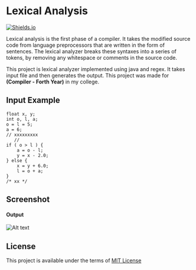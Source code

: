 # Lexical Analysis

[![Shields.io](https://img.shields.io/badge/type-college%20project-orange?style=flat)](http://shields.io/)

Lexical analysis is the first phase of a compiler. It takes the modified source code from language preprocessors that are written in the form of sentences. The lexical analyzer breaks these syntaxes into a series of tokens, by removing any whitespace or comments in the source code.


This project is lexical analyzer implemented using java and regex. It takes input file and then generates the output. This project was made for **(Compiler - Forth Year)** in my college.

## Input Example
```
float x, y;
int o, l, a;
o = l = 5;
a = 6;
// xxxxxxxxx
   //
if ( o > l ) {
    a = o - l;
    y = x - 2.0;
} else {
    x = y + 6.0;
    l = o + a;
}
/* xx */
```
## Screenshot
#### Output
![Alt text](https://drive.google.com/uc?id=17LaYNfc2VIaQI6RBHMKcathsnszQcSXY "Screenshot")

## License
This project is available under the terms of [MIT License](https://choosealicense.com/licenses/mit/)
